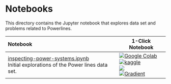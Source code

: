 # Notebooks

This directory contains the Jupyter notebook that explores data set and problems related to Powerlines.

| Notebook                                                                                                                                           |      1-Click Notebook      |
|:---------------------------------------------------------------------------------------------------------------------------------------------------|------|
| [inspecting-power-systems.ipynb](https://nbviewer.org/github/) <br>Initial explorations of the Power lines data set.                               | [![Google Colab](https://colab.research.google.com/assets/colab-badge.svg)](https://colab.research.google.com/github/)<br>[![kaggle](https://camo.githubusercontent.com/a08ca511178e691ace596a95d334f73cf4ce06e83a5c4a5169b8bb68cac27bef/68747470733a2f2f6b6167676c652e636f6d2f7374617469632f696d616765732f6f70656e2d696e2d6b6167676c652e737667)](https://www.kaggle.com/code/idaherabakka/inspecting-power-systems)<br>[<img src="https://deepnote.com/buttons/launch-in-deepnote-small.svg">](https://deepnote.com/launch?name=)<br>[![Gradient](https://assets.paperspace.io/img/gradient-badge.svg)](https://console.paperspace.com/github/)|

